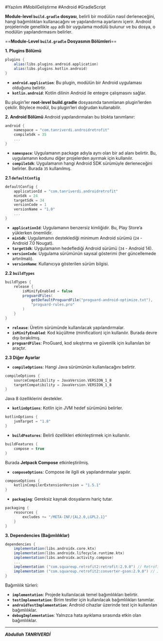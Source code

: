 #Yazılım #MobilGeliştirme #Android #GradleScript

**Module-level `build.gradle` dosyası**, belirli bir modülün nasıl derleneceğini, hangi bağımlılıkları kullanacağını ve yapılandırma ayarlarını içerir. Android projelerinde genellikle `app` adlı bir uygulama modülü bulunur ve bu dosya, o modülün yapılandırmasını belirler.

==**Module-Level `build.gradle` Dosyasının Bölümleri**==

**1. Plugins Bölümü**
```gradle
plugins {
    alias(libs.plugins.android.application)
    alias(libs.plugins.kotlin.android)
}

```
- **`android.application`**: Bu plugin, modülün bir Android uygulaması olduğunu belirtir.
- **`kotlin.android`**: Kotlin dilinin Android ile entegre çalışmasını sağlar.

Bu plugin’ler **root-level build.gradle** dosyasında tanımlanan plugin’lerden çekilir. Böylece modül, bu plugin’leri doğrudan kullanabilir.


**2. Android Bölümü**
Android yapılandırmaları bu blokta tanımlanır:
```gradle
android {
    namespace = "com.tanriverdi.androidretrofit"
    compileSdk = 35
    ...
}

```

- **`namespace`**: Uygulamanın package adıyla aynı olan bir ad alanı belirtir. Bu, uygulamanın kodunu diğer projelerden ayırmak için kullanılır.
- **`compileSdk`**: Uygulamanın hangi Android SDK sürümüyle derleneceğini belirler. Burada `35` kullanılmış.

**2.1 `defaultConfig`**
```gradle
defaultConfig {
    applicationId = "com.tanriverdi.androidretrofit"
    minSdk = 24
    targetSdk = 34
    versionCode = 1
    versionName = "1.0"
    ...
}

```
- **`applicationId`**: Uygulamanın benzersiz kimliğidir. Bu, Play Store’a yüklerken önemlidir.
- **`minSdk`**: Uygulamanın desteklediği minimum Android sürümü (`24` - Android 7.0 Nougat).
- **`targetSdk`**: Uygulamanın hedeflediği Android sürümü (`34` - Android 14).
- **`versionCode`**: Uygulama sürümünün sayısal gösterimi (her güncellemede artırılmalı).
- **`versionName`**: Kullanıcıya gösterilen sürüm bilgisi.


**2.2 `buildTypes`**
```gradle
buildTypes {
    release {
        isMinifyEnabled = false
        proguardFiles(
            getDefaultProguardFile("proguard-android-optimize.txt"),
            "proguard-rules.pro"
        )
    }
}

```

- **`release`**: Üretim sürümünde kullanılacak yapılandırmalar.
- **`isMinifyEnabled`**: Kod küçültme (minification) için kullanılır. Burada devre dışı bırakılmış.
- **`proguardFiles`**: ProGuard, kod sıkıştırma ve güvenlik için kullanılan bir araçtır.


**2.3 Diğer Ayarlar**

- **`compileOptions`**: Hangi Java sürümünün kullanılacağını belirtir.
```gradle
compileOptions {
    sourceCompatibility = JavaVersion.VERSION_1_8
    targetCompatibility = JavaVersion.VERSION_1_8
}

```

Java 8 özelliklerini destekler.

- **`kotlinOptions`**: Kotlin için JVM hedef sürümünü belirler.
```gradle
kotlinOptions {
    jvmTarget = "1.8"
}

```

- **`buildFeatures`**: Belirli özellikleri etkinleştirmek için kullanılır.
```gradle
buildFeatures {
    compose = true
}

```
Burada **Jetpack Compose** etkinleştirilmiş.

- **`composeOptions`**: Compose ile ilgili ek yapılandırmalar yapılır.
```gradle
composeOptions {
    kotlinCompilerExtensionVersion = "1.5.1"
}

```

- **`packaging`**: Gereksiz kaynak dosyalarını hariç tutar.
```gradle
packaging {
    resources {
        excludes += "/META-INF/{AL2.0,LGPL2.1}"
    }
}

```


**3. Dependencies (Bağımlılıklar)**

```gradle
dependencies {
    implementation(libs.androidx.core.ktx)
    implementation(libs.androidx.lifecycle.runtime.ktx)
    implementation(libs.androidx.activity.compose)
    ...
    implementation ("com.squareup.retrofit2:retrofit:2.9.0") // Retrofit
    implementation ("com.squareup.retrofit2:converter-gson:2.9.0") // JSON parser
}

```

Bağımlılık türleri:
- **`implementation`**: Projede kullanılacak temel bağımlılıkları belirtir.
- **`testImplementation`**: Birim testler için kullanılacak bağımlılıkları tanımlar.
- **`androidTestImplementation`**: Android cihazlar üzerinde test için kullanılan bağımlılıklar.
- **`debugImplementation`**: Yalnızca hata ayıklama sırasında etkin olan bağımlılıklar.

---

***Abdullah TANRIVERDİ***

